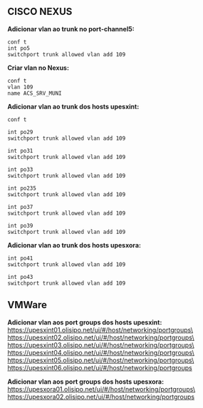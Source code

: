 ## CISCO NEXUS
**Adicionar vlan ao trunk no port-channel5:**
    
    conf t
    int po5
    switchport trunk allowed vlan add 109

**Criar vlan no Nexus:**

    conf t
    vlan 109
    name ACS_SRV_MUNI

**Adicionar vlan ao trunk dos hosts upesxint:**
    
    conf t

    int po29
    switchport trunk allowed vlan add 109

    int po31
    switchport trunk allowed vlan add 109

    int po33
    switchport trunk allowed vlan add 109

    int po235
    switchport trunk allowed vlan add 109

    int po37
    switchport trunk allowed vlan add 109

    int po39
    switchport trunk allowed vlan add 109
    
**Adicionar vlan ao trunk dos hosts upesxora:**

    int po41
    switchport trunk allowed vlan add 109

    int po43
    switchport trunk allowed vlan add 109
    

## VMWare
**Adicionar vlan aos port groups dos hosts upesxint:**\
https://upesxint01.olisipo.net/ui/#/host/networking/portgroups\
https://upesxint02.olisipo.net/ui/#/host/networking/portgroups\
https://upesxint03.olisipo.net/ui/#/host/networking/portgroups\
https://upesxint04.olisipo.net/ui/#/host/networking/portgroups\
https://upesxint05.olisipo.net/ui/#/host/networking/portgroups\
https://upesxint06.olisipo.net/ui/#/host/networking/portgroups

**Adicionar vlan aos port groups dos hosts upesxora:**\
https://upesxora01.olisipo.net/ui/#/host/networking/portgroups\
https://upesxora02.olisipo.net/ui/#/host/networking/portgroups